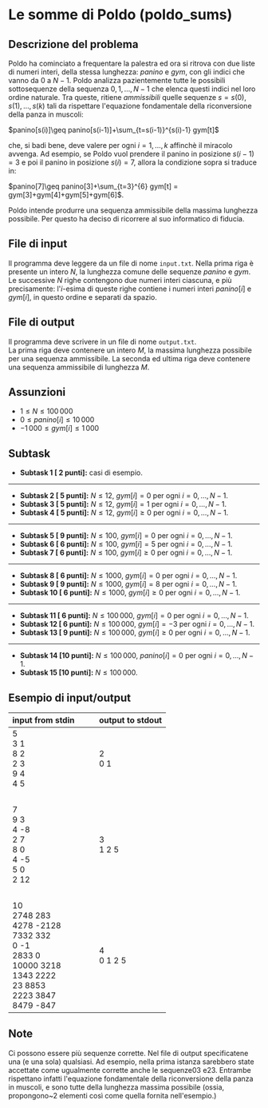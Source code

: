 # Le somme di Poldo (poldo\_sums)

## Descrizione del problema

Poldo ha cominciato a frequentare la palestra ed ora si ritrova con due liste di numeri interi, della stessa lunghezza: $panino$ e $gym$, con gli indici che vanno da$~0$ a$~N-1$.
Poldo analizza pazientemente tutte le possibili sottosequenze della sequenza $0, 1,\ldots,N-1$ che elenca questi indici nel loro ordine naturale. 
Tra queste, ritiene _ammissibili_ quelle sequenze $s=s(0),s(1),\ldots,s(k)$ tali da rispettare l'equazione fondamentale della riconversione della panza in muscoli:

$panino[s(i)]\geq panino[s(i-1)]+\sum_{t=s(i-1)}^{s(i)-1} gym[t]$ 

che, si badi bene, deve valere per ogni$~i=1,\ldots,k$ affinchè il miracolo avvenga.
Ad esempio, se Poldo vuol prendere il panino in posizione $s(i-1)=3$ e poi il panino in posizione $s(i)=7$,
allora la condizione sopra si traduce in:

$panino[7]\geq panino[3]+\sum_{t=3}^{6} gym[t] = gym[3]+gym[4]+gym[5]+gym[6]$.


Poldo intende produrre una sequenza ammissibile della massima lunghezza possibile. Per questo ha deciso di ricorrere al suo informatico di fiducia.


## File di input

Il programma deve leggere da un file di nome `input.txt`.
Nella prima riga è presente un intero $N$, la lunghezza comune delle sequenze $panino$ e $gym$.
Le successive $N$ righe contengono due numeri interi ciascuna, e più precisamente: l'$i$-esima di queste righe contiene i numeri interi $panino[i]$ e $gym[i]$, in questo ordine e separati da spazio.

## File di output

Il programma deve scrivere in un file di nome `output.txt`.  
La prima riga deve contenere un intero $M$, la massima lunghezza possibile per una sequenza ammissibile. La seconda ed ultima riga deve contenere una sequenza ammissibile di lunghezza$~M$.

## Assunzioni

* $1 \leq N \leq 100\,000$
* $0 \leq panino[i] \leq 10\,000$
* $-1\,000 \leq gym[i] \leq 1\,000$

## Subtask

- **Subtask  1 [ 2 punti]:** casi di esempio.
---
- **Subtask  2 [ 5 punti]:** $N \leq 12$, $gym[i]=0$ per ogni$~i=0,\ldots,N-1$.
- **Subtask  3 [ 5 punti]:** $N \leq 12$, $gym[i]=1$ per ogni$~i=0,\ldots,N-1$.
- **Subtask  4 [ 5 punti]:** $N \leq 12$, $gym[i]\geq 0$ per ogni$~i=0,\ldots,N-1$.
---
- **Subtask  5 [ 9 punti]:** $N \leq 100$, $gym[i]=0$ per ogni$~i=0,\ldots,N-1$.
- **Subtask  6 [ 6 punti]:** $N \leq 100$, $gym[i]=5$ per ogni$~i=0,\ldots,N-1$.
- **Subtask  7 [ 6 punti]:** $N \leq 100$, $gym[i]\geq 0$ per ogni$~i=0,\ldots,N-1$.
---
- **Subtask  8 [ 6 punti]:** $N \leq 1000$, $gym[i]=0$ per ogni$~i=0,\ldots,N-1$.
- **Subtask  9 [ 9 punti]:** $N \leq 1000$, $gym[i]=8$ per ogni$~i=0,\ldots,N-1$.
- **Subtask 10 [ 6 punti]:** $N \leq 1000$, $gym[i]\geq 0$ per ogni$~i=0,\ldots,N-1$.
---
- **Subtask 11 [ 6 punti]:** $N \leq 100\,000$, $gym[i]=0$ per ogni$~i=0,\ldots,N-1$.
- **Subtask 12 [ 6 punti]:** $N \leq 100\,000$, $gym[i]=-3$ per ogni$~i=0,\ldots,N-1$.
- **Subtask 13 [ 9 punti]:** $N \leq 100\,000$, $gym[i]\geq 0$ per ogni$~i=0,\ldots,N-1$.
---
- **Subtask 14 [10 punti]:** $N \leq 100\,000$, $panino[i] = 0$ per ogni$~i=0,\ldots,N-1$.
- **Subtask 15 [10 punti]:** $N \leq 100\,000$.

## Esempio di input/output

| input from stdin                                                  | &nbsp;&nbsp;&nbsp;&nbsp; | output to stdout |
| ----------------                                                  | ------------------------ | ---------------- |
| 5<br>3 1<br>8 2<br>2 3<br>9 4<br>4 5                              | &nbsp;                   | 2<br>0 1         |
| &nbsp;                                                            | &nbsp;                   | &nbsp;           |
| 7<br>9 3<br>4 -8<br>2 7<br>8 0<br>4 -5<br>5 0<br>2 12             | &nbsp;                   | 3<br>1 2 5       |
| &nbsp;                                                            | &nbsp;                   | &nbsp;           |
| 10<br> 2748 283<br>4278 -2128<br>7332 332<br>0 -1<br>2833 0<br>10000 3218<br>1343 2222<br>23 8853<br>2223 3847<br>8479 -847                                                   | &nbsp;                   | 4<br>0 1 2 5   |

## Note
Ci possono essere più sequenze corrette. Nel file di output specificatene una (e una sola) qualsiasi.
Ad esempio, nella prima istanza sarebbero state accettate come ugualmente corrette anche le sequenze$0 3$ e$2 3$. Entrambe rispettano infatti l'equazione fondamentale della riconversione della panza in muscoli, e sono tutte della lunghezza massima possibile (ossia, propongono~$2$ elementi così come quella fornita nell'esempio.)  


